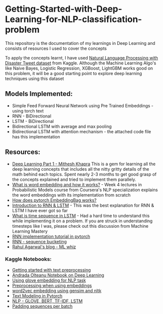 # Getting-Started-with-Deep-Learning-for-NLP-classification-problem
This repository is the documentation of my learnings in Deep Learning and consists of resources I used to cover the concepts 

To apply the concepts learnt, I have used [Natural Language Processing with Disaster Tweet dataset](https://www.kaggle.com/c/nlp-getting-started) from Kaggle. Although the Machine Learning Algo's like Naive Bayes, Logistic Regression, XGBoost, LightGBM works good on this problem, it will be a good starting point to explore deep learning techniques using this dataset 

## Models Implemented:

* Simple Feed Forward Neural Network using Pre Trained Embeddings - using torch text
* RNN - BiDirectional
* LSTM - BiDirectional
* Bidirectional LSTM with average and max pooling
* Bidirectional LSTM with attention mechanism - the attached code file has this implementation 

## Resources:

* [Deep Learning Part 1 - Mithesh Khapra](https://onlinecourses.nptel.ac.in/noc19_cs85/preview) 
   This is a gem for learning all the deep learning concepts that includes all the nitty gritty details of the math behind each topics. Spent nearly 2-3 months to get   good grasp of the concepts explained and tried to implement them parallely. 
* [What is word embedding and how it works?](https://www.coursera.org/learn/probabilistic-models-in-nlp?specialization=natural-language-processing) - Week 4 lectures in Probabilistic Models course from Coursera's NLP specialization explains the word embeddings with its implementation from scratch
* [How does pytorch EmbeddingBag works?](https://jamesmccaffrey.wordpress.com/2021/04/14/explaining-the-pytorch-embeddingbag-layer/)
* [Introduction to RNN & LSTM](https://nptel.ac.in/courses/106106198) - This was the best explanation for RNN & LSTM I have ever got so far 
* [What is time sequence in LSTM](https://machinelearningmastery.com/faq/single-faq/what-is-the-difference-between-samples-timesteps-and-features-for-lstm-input/) - Had a hard time to understand this while implementing it on a problem. If you are struck in understanding timesteps like I was, please check out this discussion from Machine Learning Mastery 
* [RNN implementation tutorial in pytorch](https://www.cs.toronto.edu/~lczhang/360/lec/w06/rnn.html)
* [RNN - sequence bucketing](https://www.kaggle.com/code/bminixhofer/speed-up-your-rnn-with-sequence-bucketing/notebook)
* [Rahul Agarwal's blog - ML whiz](https://mlwhiz.com/blog/2019/03/09/deeplearning_architectures_text_classification/)

### Kaggle Notebooks:

* [Getting started with text preprocessing](https://www.kaggle.com/code/sudalairajkumar/getting-started-with-text-preprocessing/notebook)
* [Andrada Olteanu Notebook on Deep Learning](https://www.kaggle.com/code/andradaolteanu/how-i-taught-myself-deep-learning-vanilla-nns)
* [Using glove embedding for NLP task](https://www.kaggle.com/code/madz2000/nlp-using-glove-embeddings-99-87-accuracy/notebook)
* [Preprocessing when using embeddings](https://www.kaggle.com/code/christofhenkel/how-to-preprocessing-when-using-embeddings/notebook)
* [word2vec embedding using gensim and nltk](https://www.kaggle.com/code/alvations/word2vec-embedding-using-gensim-and-nltk/notebook)
* [Text Modeling in Pytorch](https://www.kaggle.com/code/artgor/text-modelling-in-pytorch/notebook)
* [NLP - GLOVE, BERT, TF-IDF, LSTM](https://www.kaggle.com/code/andreshg/nlp-glove-bert-tf-idf-lstm-explained/notebook)
* [Padding sequences per batch](https://www.kaggle.com/code/kunwar31/pytorch-pad-sequences-per-batch/notebook)

